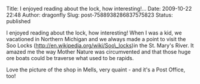 Title: I enjoyed reading about the lock, how interesting!...
Date: 2009-10-22 22:48
Author: dragonfly
Slug: post-7588938286837575823
Status: published

I enjoyed reading about the lock, how interesting! When I was a kid, we vacationed in Northern Michigan and we always made a point to visit the Soo Locks (http://en.wikipedia.org/wiki/Soo\_locks)in the St. Mary's River. It amazed me the way Mother Nature was circumvented and that those huge ore boats could be traverse what used to be rapids.  
  
Love the picture of the shop in Mells, very quaint - and it's a Post Office, too!
